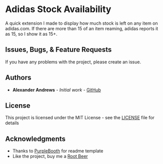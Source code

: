 # Adidas Stock Availability

A quick extension I made to display how much stock is left on any item on adidas.com.
If there are more than 15 of an item reaming, adidas reports it as 15, so I show it as 15+.

## Issues, Bugs, & Feature Requests

If you have any problems with the project, please create an issue.


## Authors

* **Alexander Andrews** - *Initial work* - [GitHub](https://github.com/alexander-e-andrews)

## License

This project is licensed under the MIT License - see the [LICENSE](LICENSE) file for details

## Acknowledgments

* Thanks to [PurpleBooth](https://gist.github.com/PurpleBooth) for readme template
* Like the project, buy me a [Root Beer](https://www.paypal.com/cgi-bin/webscr?cmd=_donations&business=8NK7B5QDHPRJE&currency_code=USD&source=url)
